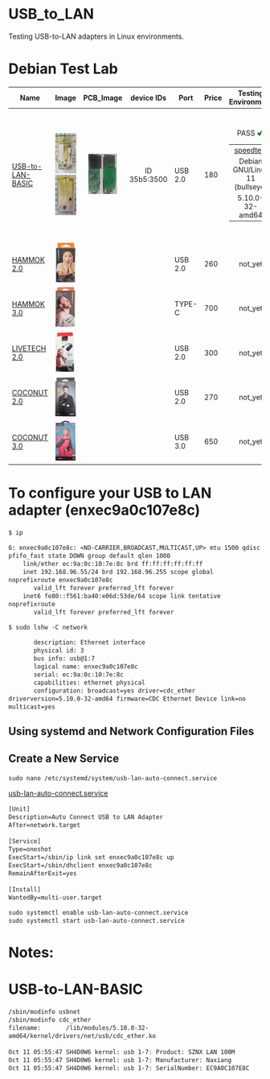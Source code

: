 # USB_to_LAN
Testing USB-to-LAN adapters in Linux environments.





# Debian Test Lab

| Name | Image | PCB_Image | device IDs | Port | Price | Testing Environment |  Info  |
| --- |  --- | :---: | :---: | --- |  --- | :---: | :---: |
| [USB-to-LAN-BASIC](https://ltonlinestore.com/USB-to-LAN-Ethernet-Adapter-p96192804) | <p align="center"><img src="src/USB_LAN_2_F.jpg" height="80"><img src="src/USB_LAN_2_B.jpg" height="80"></p>| <p align="center"><img src="src/datasheet/nx7202c/nx7202c_F.png" height="80"><img src="src/datasheet/nx7202c/nx7202c_B.png" height="80"></p> | ID 35b5:3500 |  USB 2.0 | 180  | <table border="0"><tr><td><a href="https://www.speedtest.net/result/16867202571" target="_blank">speedtest</a></td></tr><tr><td>Debian GNU/Linux 11 (bullseye)</td></tr><tr><td>5.10.0-32-amd64</td><tr><p align="center"> PASS <img src="src/Yes_check.svg" height="15"></tr></table>  | <table border="0"><tr><td>Type : USB Adapter</td></tr><tr><td>Bus Interface : Universal Serial Bus (USB2.0/1.1)</td></tr><tr><td>Transfer Rate : USB 1.1/2.0 data transfer rate - 12 / 480 Mbps and LAN data transfer rate - 10 / 100 Mbps</td></tr><tr><td>Half/Full duplex 10/100 Mbps operation</td></tr><tr><td>OS Support: Windows98/Me/2000/XP</td></tr></table> |
| [HAMMOK 2.0]() |<img src="src/HAMMOK_2.png" height="80">  |   |   |  USB 2.0 |  260  |  not_yet  |    |
| [HAMMOK 3.0]() |<img src="src/HAMMOK_3.png" height="80">  |   |   |  TYPE-C  |  700  |  not_yet  |    |
| [LIVETECH 2.0]() |<img src="src/LIVETECH_2.png" height="80">  |   |  |   USB 2.0 | 300   |  not_yet  |    |
| [COCONUT 2.0]() |<img src="src/COCONUT_2.png" height="80">  |   |   | USB 2.0 |  270  |  not_yet  |    |
| [COCONUT 3.0]() |<img src="src/COCONUT_3.png" height="80">  |   |   | USB 3.0 |  650  |  not_yet  |    |









# To configure your USB to LAN adapter (enxec9a0c107e8c) 


```
$ ip
```

```
6: enxec9a0c107e8c: <NO-CARRIER,BROADCAST,MULTICAST,UP> mtu 1500 qdisc pfifo_fast state DOWN group default qlen 1000
    link/ether ec:9a:0c:10:7e:8c brd ff:ff:ff:ff:ff:ff
    inet 192.168.96.55/24 brd 192.168.96.255 scope global noprefixroute enxec9a0c107e8c
       valid_lft forever preferred_lft forever
    inet6 fe80::f561:ba40:e06d:53de/64 scope link tentative noprefixroute 
       valid_lft forever preferred_lft forever
```


```
$ sudo lshw -C network
```


```
       description: Ethernet interface
       physical id: 3
       bus info: usb@1:7
       logical name: enxec9a0c107e8c
       serial: ec:9a:0c:10:7e:8c
       capabilities: ethernet physical
       configuration: broadcast=yes driver=cdc_ether driverversion=5.10.0-32-amd64 firmware=CDC Ethernet Device link=no multicast=yes
```


## Using systemd and Network Configuration Files
 
## Create a New Service

```
sudo nano /etc/systemd/system/usb-lan-auto-connect.service
```

[usb-lan-auto-connect.service](src/datasheet/nx7202c/usb-lan-auto-connect.service)


```
[Unit]
Description=Auto Connect USB to LAN Adapter
After=network.target

[Service]
Type=oneshot
ExecStart=/sbin/ip link set enxec9a0c107e8c up
ExecStart=/sbin/dhclient enxec9a0c107e8c
RemainAfterExit=yes

[Install]
WantedBy=multi-user.target
```

```
sudo systemctl enable usb-lan-auto-connect.service
sudo systemctl start usb-lan-auto-connect.service
```












# Notes:


# USB-to-LAN-BASIC

```
/sbin/modinfo usbnet
/sbin/modinfo cdc_ether
filename:       /lib/modules/5.10.0-32-amd64/kernel/drivers/net/usb/cdc_ether.ko

Oct 11 05:55:47 SH4D0W6 kernel: usb 1-7: Product: SZNX LAN 100M   
Oct 11 05:55:47 SH4D0W6 kernel: usb 1-7: Manufacturer: Naxiang   
Oct 11 05:55:47 SH4D0W6 kernel: usb 1-7: SerialNumber: EC9A0C107E8C
```

